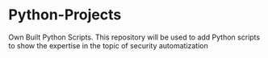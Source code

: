 # Python-Projects
Own Built Python Scripts.
This repository will be used to add Python scripts to show the expertise in the topic of security automatization
